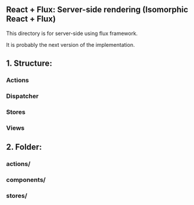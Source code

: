 ## React + Flux: Server-side rendering (Isomorphic React + Flux)

This directory is for server-side using flux framework.

It is probably the next version of the implementation.

## 1. Structure:

### Actions

### Dispatcher

### Stores

### Views


## 2. Folder:

### actions/

### components/

### stores/

###
